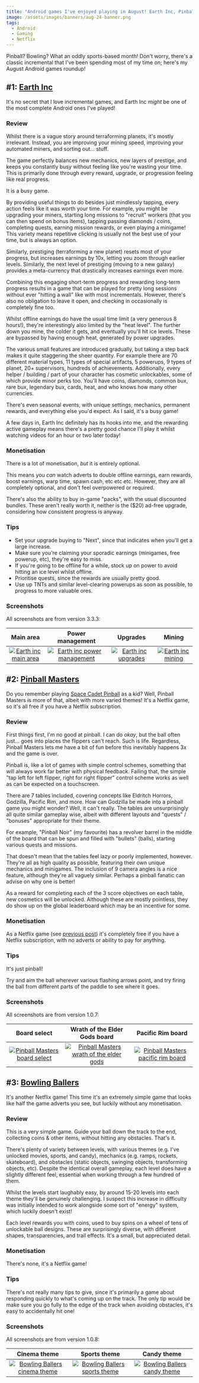 ```yaml
---
title: "Android games I've enjoyed playing in August! Earth Inc, Pinball Masters, Bowling Ballers 🌍"
image: /assets/images/banners/aug-24-banner.png
tags:
  - Android
  - Gaming
  - Netflix
---
```


Pinball? Bowling? What an oddly sports-based month! Don't worry, there's a classic incremental that I've been spending most of my time on; here's my August Android games roundup!

## #1: [Earth Inc](https://play.google.com/store/apps/details?id=com.TreetopCrew.EarthInc)

It's no secret that I love incremental games, and Earth Inc _might_ be one of the most complete Android ones I've played!

### Review

Whilst there is a vague story around terraforming planets, it's mostly irrelevant. Instead, you are improving your mining speed, improving your automated miners, and sorting out... stuff.

The game perfectly balances new mechanics, new layers of prestige, and keeps you constantly busy without feeling like you're wasting your time. This is primarily done through every reward, upgrade, or progression feeling like real progress.

It is a busy game.

By providing useful things to do besides just mindlessly tapping, every action feels like it was worth your time. For example, you might be upgrading your miners, starting long missions to "recruit" workers (that you can then spend on bonus items), tapping passing diamonds / coins, completing quests, earning mission rewards, or even playing a minigame! This variety means repetitive clicking is usually not the best use of your time, but is always an option.

Similarly, prestiging (terraforming a new planet) resets most of your progress, but increases earnings by 10x, letting you zoom through earlier levels. Similarly, the next level of prestiging (moving to a new galaxy) provides a meta-currency that drastically increases earnings even more.

Combining this engaging short-term progress and rewarding long-term progress results in a game that can be played for pretty long sessions without ever "hitting a wall" like with most incrementals. However, there's also no obligation to leave it open, and checking in occasionally is completely fine too.

Whilst offline earnings do have the usual time limit (a very generous 8 hours!), they're interestingly also limited by the "heat level". The further down you mine, the colder it gets, and eventually you'll hit ice levels. These are bypassed by having enough heat, generated by power upgrades.

The various small features are introduced gradually, but taking a step back makes it quite staggering the sheer quantity. For example there are 70 different material types, 11 types of special artifacts, 5 powerups, 9 types of planet, 20+ supervisors, hundreds of achievements. Additionally, every helper / building / part of your character has cosmetic unlockables, some of which provide minor perks too. You'll have coins, diamonds, common bux, rare bux, legendary bux, cards, heat, and who knows how many other currencies.

There's even seasonal events, with unique settings, mechanics, permanent rewards, and everything else you'd expect. As I said, it's a busy game!

A few days in, Earth Inc definitely has its hooks into me, and the rewarding active gameplay means there's a pretty good chance I'll play it whilst watching videos for an hour or two later today!

### Monetisation

There is a lot of monetisation, _but_ it is entirely optional.

This means you _can_ watch adverts to double offline earnings, earn rewards, boost earnings, warp time, spawn cash, etc etc etc. However, they are all completely optional, and don't feel overpowered or required.

There's also the ability to buy in-game "packs", with the usual discounted bundles. These aren't really worth it, neither is the ($20) ad-free upgrade, considering how consistent progress is anyway.

### Tips

- Set your upgrade buying to "Next", since that indicates when you'll get a large increase.
- Make sure you're claiming your sporadic earnings (minigames, free powerup, etc), they're easy to miss.
- If you're going to be offline for a while, stock up on power to avoid hitting an ice level whilst offline.
- Prioritise quests, since the rewards are usually pretty good.
- Use up TNTs and similar level-clearing powerups as soon as possible, to progress to more valuable ores.

### Screenshots

All screenshots are from version 3.3.3:

|                                                  Main area                                                   |                                                  Power management                                                   |                                                  Upgrades                                                   |                                                  Mining                                                   |
| :----------------------------------------------------------------------------------------------------------: | :-----------------------------------------------------------------------------------------------------------------: | :---------------------------------------------------------------------------------------------------------: | :-------------------------------------------------------------------------------------------------------: |
| [![Earth inc main area](/assets/images/2024/aug-earth-1-thumbnail.jpg)](/assets/images/2024/aug-earth-1.jpg) | [![Earth inc power management](/assets/images/2024/aug-earth-2-thumbnail.jpg)](/assets/images/2024/aug-earth-2.jpg) | [![Earth inc upgrades](/assets/images/2024/aug-earth-3-thumbnail.jpg)](/assets/images/2024/aug-earth-3.jpg) | [![Earth inc mining](/assets/images/2024/aug-earth-4-thumbnail.jpg)](/assets/images/2024/aug-earth-4.jpg) |

## #2: [Pinball Masters](https://play.google.com/store/apps/details?id=com.netflix.NGP.ZenPinball)

Do you remember playing [Space Cadet Pinball](https://en.wikipedia.org/wiki/Full_Tilt!_Pinball#3D_Pinball_for_Windows_%E2%80%93_Space_Cadet) as a kid? Well, Pinball Masters is more of that, albeit with more varied themes! It's a Netflix game, so it's all free if you have a Netflix subscription.

### Review

First things first, I'm no good at pinball. I can do _okay_, but the ball often just... goes into places the flippers can't reach. Such is life. Regardless, Pinball Masters lets me have a bit of fun before this inevitably happens 3x and the game is over.

Pinball is, like a lot of games with simple control schemes, something that will always work far better with physical feedback. Failing that, the simple "tap left for left flipper, right for right flipper" control scheme works as well as can be expected on a touchscreen.

There are 7 tables included, covering concepts like Eldritch Horrors, Godzilla, Pacific Rim, and more. How can Godzilla be made into a pinball game you might wonder? Well, it can't really. The tables are unsurprisingly all quite similar gameplay wise, albeit with different layouts and "quests" / "bonuses" appropriate for their theme.

For example, "Pinball Noir" (my favourite) has a revolver barrel in the middle of the board that can be spun and filled with "bullets" (balls), starting various quests and missions.

That doesn't mean that the tables feel lazy or poorly implemented, however. They're all as high quality as possible, featuring their own unique mechanics and minigames. The inclusion of 9 camera angles is a nice feature, although they're all vaguely similar. Perhaps a pinball fanatic can advise on why one is better!

As a reward for completing each of the 3 score objectives on each table, new cosmetics will be unlocked. Although these are mostly pointless, they do show up on the global leaderboard which may be an incentive for some.

### Monetisation

As a Netflix game (see [previous post](/android-games-netflix)) it's completely free if you have a Netflix subscription, with no adverts or ability to pay for anything.

### Tips

It's just pinball!

Try and aim the ball wherever various flashing arrows point, and try firing the ball from different parts of the paddle to see where it goes.

### Screenshots

All screenshots are from version 1.0.7:

|                                                       Board select                                                        |                                                    Wrath of the Elder Gods board                                                     |                                                       Pacific Rim board                                                        |
| :-----------------------------------------------------------------------------------------------------------------------: | :----------------------------------------------------------------------------------------------------------------------------------: | :----------------------------------------------------------------------------------------------------------------------------: |
| [![Pinball Masters board select](/assets/images/2024/aug-pinball-1-thumbnail.jpg)](/assets/images/2024/aug-pinball-1.jpg) | [![Pinball Masters wrath of the elder gods](/assets/images/2024/aug-pinball-2-thumbnail.jpg)](/assets/images/2024/aug-pinball-2.jpg) | [![Pinball Masters pacific rim board](/assets/images/2024/aug-pinball-3-thumbnail.jpg)](/assets/images/2024/aug-pinball-3.jpg) |

## #3: [Bowling Ballers](https://play.google.com/store/apps/details?id=com.netflix.NGP.BowlingBallers)

It's another Netflix game! This time it's an extremely simple game that looks like half the game adverts you see, but luckily without any monetisation.

### Review

This is a very simple game. Guide your ball down the track to the end, collecting coins & other items, without hitting any obstacles. That's it.

There's plenty of variety between levels, with various themes (e.g. I've unlocked movies, sports, and candy), mechanics (e.g. ramps, rockets, skateboard), and obstacles (static objects, swinging objects, transforming objects, etc). Despite the identical overall gameplay, each level does have a slightly different feel, essential when working through a few hundred of them.

Whilst the levels start laughably easy, by around 15-20 levels into each theme they'll be genuinely challenging. I suspect this increase in difficulty was initially intended to work alongside some sort of "energy" system, which luckily doesn't exist!

Each level rewards you with coins, used to buy spins on a wheel of tens of unlockable ball designs. These are surprisingly diverse, with different shapes, transparencies, and trail effects. It's a small, but appreciated detail.

### Monetisation

There's none, it's a Netflix game!

### Tips

There's not really many tips to give, since it's primarily a game about responding quickly to what's coming up on the track. The only tip would be make sure you go fully to the edge of the track when avoiding obstacles, it's easy to accidentally hit one!

### Screenshots

All screenshots are from version 1.0.8:

|                                                       Cinema theme                                                        |                                                       Sports theme                                                        |                                                       Candy theme                                                        |
| :-----------------------------------------------------------------------------------------------------------------------: | :-----------------------------------------------------------------------------------------------------------------------: | :----------------------------------------------------------------------------------------------------------------------: |
| [![Bowling Ballers cinema theme](/assets/images/2024/aug-bowling-1-thumbnail.jpg)](/assets/images/2024/aug-bowling-1.jpg) | [![Bowling Ballers sports theme](/assets/images/2024/aug-bowling-2-thumbnail.jpg)](/assets/images/2024/aug-bowling-2.jpg) | [![Bowling Ballers candy theme](/assets/images/2024/aug-bowling-3-thumbnail.jpg)](/assets/images/2024/aug-bowling-3.jpg) |
